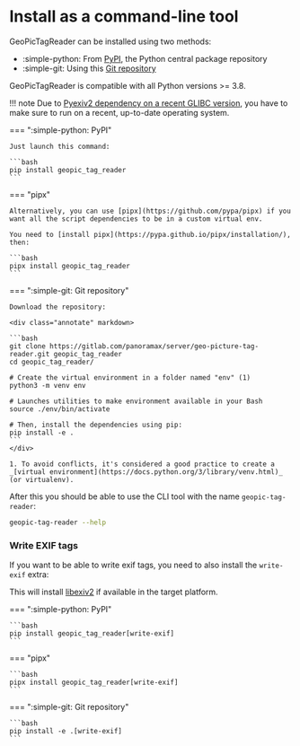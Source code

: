 # Install as a command-line tool

GeoPicTagReader can be installed using two methods:

- :simple-python: From [PyPI](https://pypi.org/project/geopic-tag-reader/), the Python central package repository
- :simple-git: Using this [Git repository](https://gitlab.com/panoramax/server/geo-picture-tag-reader)

GeoPicTagReader is compatible with all Python versions >= 3.8.

!!! note
    Due to [Pyexiv2 dependency on a recent GLIBC version](https://github.com/LeoHsiao1/pyexiv2/issues/120), you have to make sure to run on a recent, up-to-date operating system.

=== ":simple-python: PyPI"

    Just launch this command:

    ```bash
    pip install geopic_tag_reader
    ```

=== "pipx"

    Alternatively, you can use [pipx](https://github.com/pypa/pipx) if you want all the script dependencies to be in a custom virtual env.

    You need to [install pipx](https://pypa.github.io/pipx/installation/), then:

    ```bash
    pipx install geopic_tag_reader
    ```

=== ":simple-git: Git repository"

    Download the repository:

	<div class="annotate" markdown>

    ```bash
    git clone https://gitlab.com/panoramax/server/geo-picture-tag-reader.git geopic_tag_reader
    cd geopic_tag_reader/
    
    # Create the virtual environment in a folder named "env" (1)
    python3 -m venv env

    # Launches utilities to make environment available in your Bash
    source ./env/bin/activate

    # Then, install the dependencies using pip:
    pip install -e .
    ```
    </div>

    1. To avoid conflicts, it's considered a good practice to create a _[virtual environment](https://docs.python.org/3/library/venv.html)_ (or virtualenv).

After this you should be able to use the CLI tool with the name `geopic-tag-reader`:

```bash
geopic-tag-reader --help
```

### Write EXIF tags

If you want to be able to write exif tags, you need to also install the `write-exif` extra:

This will install [libexiv2](https://exiv2.org/) if available in the target platform.

=== ":simple-python: PyPI"

    ```bash
    pip install geopic_tag_reader[write-exif]
    ```

=== "pipx"

    ```bash
    pipx install geopic_tag_reader[write-exif]
    ```

=== ":simple-git: Git repository"

    ```bash
    pip install -e .[write-exif]
    ```

